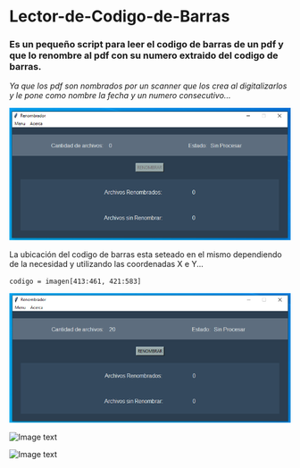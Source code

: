 # Lector-de-Codigo-de-Barras

### Es un pequeño script para leer el codigo de barras de un pdf y que lo renombre al pdf con su numero extraido del codigo de barras.

_Ya que los pdf son nombrados por un scanner que los crea al digitalizarlos y le pone como nombre la fecha y un numero consecutivo..._

![Image text](https://github.com/Javier-I-Morales/Lector-de-Codigo-de-Barras/blob/main/Lector_de_codigos/Imagenes/Interfaz.png)


La ubicación del codigo de barras esta seteado en el mismo dependiendo de la necesidad y utilizando las coordenadas X e Y...

```
codigo = imagen[413:461, 421:583]
```

![image text](https://github.com/Javier-I-Morales/Lector-de-Codigo-de-Barras/blob/main/Lector_de_codigos/Imagenes/Interfaz%20antes%20del%20proceso.png)

![Image text]()

![Image text]()
